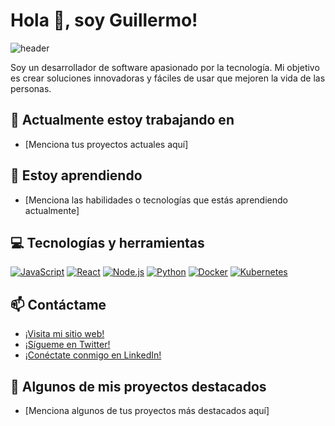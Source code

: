 # Hola 👋, soy Guillermo!

![header](https://raw.githubusercontent.com/[tu_nombre]/[tu_nombre]/main/github-header.png)

Soy un desarrollador de software apasionado por la tecnología. Mi objetivo es crear soluciones innovadoras y fáciles de usar que mejoren la vida de las personas.

## 🔭 Actualmente estoy trabajando en

- [Menciona tus proyectos actuales aquí]

## 🌱 Estoy aprendiendo

- [Menciona las habilidades o tecnologías que estás aprendiendo actualmente]

## 💻 Tecnologías y herramientas

[![JavaScript](https://img.shields.io/badge/-JavaScript-F7DF1E?style=for-the-badge&logo=javascript&logoColor=black)](https://github.com/[tu_nombre]/)
[![React](https://img.shields.io/badge/-React-61DAFB?style=for-the-badge&logo=react&logoColor=black)](https://github.com/[tu_nombre]/)
[![Node.js](https://img.shields.io/badge/-Node.js-339933?style=for-the-badge&logo=node.js&logoColor=white)](https://github.com/[tu_nombre]/)
[![Python](https://img.shields.io/badge/-Python-3776AB?style=for-the-badge&logo=python&logoColor=white)](https://github.com/[tu_nombre]/)
[![Docker](https://img.shields.io/badge/-Docker-2496ED?style=for-the-badge&logo=docker&logoColor=white)](https://github.com/[tu_nombre]/)
[![Kubernetes](https://img.shields.io/badge/-Kubernetes-326CE5?style=for-the-badge&logo=kubernetes&logoColor=white)](https://github.com/[tu_nombre]/)

## 📫 Contáctame

- [¡Visita mi sitio web!](https://tusitioweb.com/)
- [¡Sígueme en Twitter!](https://twitter.com/tu_usuario)
- [¡Conéctate conmigo en LinkedIn!](https://www.linkedin.com/in/tu_nombre/)

## 🚀 Algunos de mis proyectos destacados

- [Menciona algunos de tus proyectos más destacados aquí]
